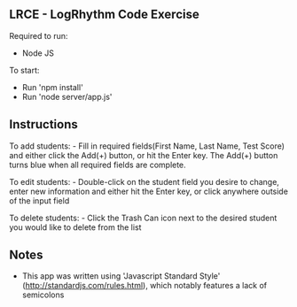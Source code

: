 LRCE - LogRhythm Code Exercise
------------------------------

Required to run:
- Node JS

To start:
- Run 'npm install'
- Run 'node server/app.js'

Instructions
------------
To add students:
    - Fill in required fields(First Name, Last Name, Test Score) and either click the Add(+) button, or hit the Enter key. The Add(+) button turns blue when all required fields are complete.

To edit students:
    - Double-click on the student field you desire to change, enter new information and either hit the Enter key, or click anywhere outside of the input field

To delete students:
    - Click the Trash Can icon next to the desired student you would like to delete from the list

Notes
-----
- This app was written using 'Javascript Standard Style' (http://standardjs.com/rules.html), which notably features a lack of semicolons
